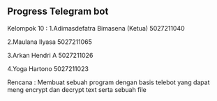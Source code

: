## Progress Telegram bot

Kelompok 10 :
1.Adimasdefatra Bimasena (Ketua)	5027211040 

2.Maulana Ilyasa	5027211065 

3.Arkan Hendri A	5027211026 

4.Yoga Hartono	5027211023

Rencana : Membuat sebuah program dengan basis telebot  yang dapat meng encrypt dan decrypt text serta sebuah file
